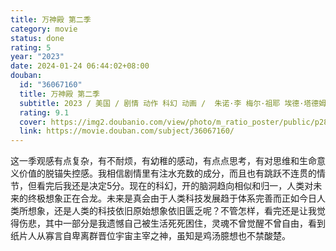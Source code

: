 ```yaml
---
title: 万神殿 第二季
category: movie
status: done
rating: 5
year: "2023"
date: 2024-01-24 06:44:02+08:00
douban:
  id: "36067160"
  title: 万神殿 第二季
  subtitle: 2023 / 美国 / 剧情 动作 科幻 动画 /  朱诺·李 梅尔·祖耶 埃德·塔德姆 马利·杨 金在洪 / 凯蒂·张 保罗·达诺
  rating: 9.1
  cover: https://img2.doubanio.com/view/photo/m_ratio_poster/public/p2899610681.jpg
  link: https://movie.douban.com/subject/36067160/
---
```


这一季观感有点复杂，有不耐烦，有幼稚的感动，有点点思考，有对思维和生命意义价值的脱锚失控感。我相信剧情里有注水充数的成分，而且也有跳跃不连贯的情节，但看完后我还是决定5分。现在的科幻，开的脑洞趋向相似和归一，人类对未来的终极想象正在合龙。未来是真会由于人类科技发展趋于体系完善而正如今日人类所想象，还是人类的科技依旧原始想象依旧匮乏呢？不管怎样，看完还是让我觉得伤悲，其中一部分是我遗憾自己被生活死死困住，灵魂不曾觉醒不曾自由，看到纸片人从寡言自卑离群晋位宇宙主宰之神，虽知是鸡汤臆想也不禁酸楚。
